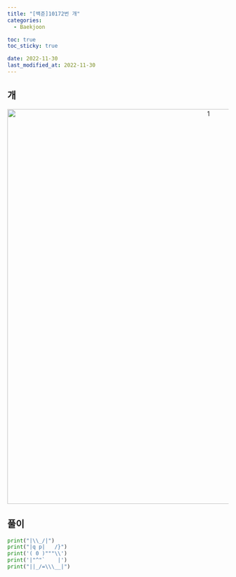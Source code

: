 ```yaml
---
title: "[백준]10172번 개"
categories: 
  - Baekjoon

toc: true
toc_sticky: true

date: 2022-11-30
last_modified_at: 2022-11-30 
---
```

## 개
<p align="center">
<img width="900" alt="1" src="https://user-images.githubusercontent.com/111734605/204702851-39aef5de-3c9c-43fd-afc0-a03ba60e0700.png">
</p>

## 풀이
```python
print("|\\_/|")
print("|q p|   /}")
print('( 0 )"""\\')
print('|"^"`    |')
print("||_/=\\\__|")
```
